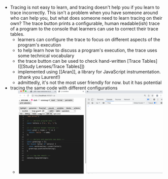 - Tracing is not easy to learn, and tracing doesn't help you if you learn to trace incorrectly. This isn't a problem when you have someone around who can help you, but what does someone need to learn tracing on their own? The trace button prints a configurable, human readable(ish) trace of a program to the console that learners can use to correct their trace tables.
	- learners can configure the trace to focus on different aspects of the program's execution
	- to help learn how to discuss a program's execution, the trace uses some technical vocabulary
	- the trace button can be used to check hand-written [Trace Tables]([[Study Lenses/Trace Tables]])
	- implemented using [[Aran]], a library for JavaScript instrumentation. (thank you Laurent!)
	- admittedly, it's not the most user friendly for now.  but it has potential
- tracing the same code with different configurations
	- ![study-lenses-trace-button.gif](../assets/study-lenses-trace-button_1677431504635_0.gif)